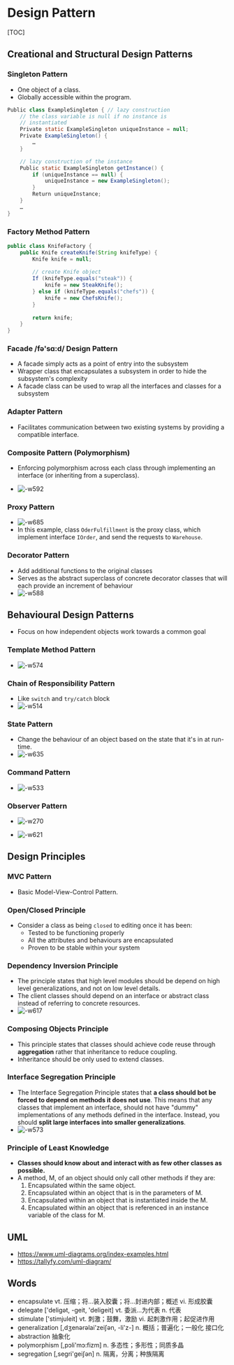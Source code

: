 # Design Pattern

[TOC]

## Creational and Structural Design Patterns

### Singleton Pattern

* One object of a class.
* Globally accessible within the program.

```java
Public class ExampleSingleton { // lazy construction
    // the class variable is null if no instance is
    // instantiated
    Private static ExampleSingleton uniqueInstance = null;
    Private ExampleSingleton() {
        …
    }

    // lazy construction of the instance
    Public static ExampleSingleton getInstance() {
        if (uniqueInstance == null) {
            uniqueInstance = new ExampleSingleton();
        }
        Return uniqueInstance;
    }
    …
}
```

### Factory Method Pattern

```java
public class KnifeFactory {
    public Knife createKnife(String knifeType) {
        Knife knife = null;
        
        // create Knife object
        If (knifeType.equals("steak")) {
            knife = new SteakKnife();
        } else if (knifeType.equals("chefs")) {
            knife = new ChefsKnife();
        }
        
        return knife;
    }
}
```

### Facade /fə'sɑ:d/ Design Pattern

* A facade simply acts as a point of entry into the subsystem
* Wrapper class that encapsulates a subsystem in order to hide the subsystem's complexity
* A facade class can be used to wrap all the interfaces and classes for a subsystem

###  Adapter Pattern

* Facilitates communication between two existing systems by providing a compatible interface.

###  Composite Pattern (Polymorphism)

* Enforcing polymorphism across each class through implementing an interface (or inheriting from a superclass).

* ![-w592](media/15378891794805.jpg)

### Proxy Pattern

* ![-w685](media/15379016761283.jpg)
* In this example, class `OderFulfillment` is the proxy class, which implement interface `IOrder`, and send the requests to `Warehouse`.

### Decorator Pattern

* Add additional functions to the original classes
* Serves as the abstract superclass of concrete decorator classes that will each provide an increment of behaviour
* ![-w588](media/15378898010827.jpg)

## Behavioural Design Patterns

* Focus on how independent objects work towards a common goal

### Template Method Pattern

* ![-w574](media/15378904848603.jpg)

### Chain of Responsibility Pattern

* Like `switch` and `try/catch` block
* ![-w514](media/15379013737005.jpg)

### State Pattern

* Change the behaviour of an object based on the state that it's in at run-time. 
* ![-w635](media/15379015822307.jpg)

### Command Pattern

* ![-w533](media/15379019173343.jpg)

### Observer Pattern

* ![-w270](media/15379020909299.jpg)

* ![-w621](media/15379020717517.jpg)

## Design Principles

### MVC Pattern

* Basic Model-View-Control Pattern.

### Open/Closed Principle

* Consider a class as being `closed` to editing once it has been:
    * Tested to be functioning properly
    * All the attributes and behaviours are encapsulated
    * Proven to be stable within your system

### Dependency Inversion Principle

* The principle states that high level modules should be depend on high level generalizations, and not on low level details.
* The client classes should depend on an interface or abstract class instead of referring to concrete resources.
* ![-w617](media/15379028292063.jpg)

### Composing Objects Principle

* This principle states that classes should achieve code reuse through **aggregation** rather that inheritance to reduce coupling.
* Inheritance should be only used to extend classes.

### Interface Segregation Principle

* The Interface Segregation Principle states that **a class should bot be forced to depend on methods it does not use**. This means that any classes that implement an interface, should not have "dummy" implementations of any methods defined in the interface. Instead, you should **split large interfaces into smaller generalizations**.
* ![-w573](media/15379036609100.jpg)

### Principle of Least Knowledge

* **Classes should know about and interact with as few other classes as possible.**
* A method, M, of an object should only call other methods if they are:
    1. Encapsulated within the same object.
    2. Encapsulated within an object that is in the parameters of M.
    3. Encapsulated within an object that is instantiated inside the M.
    4. Encapsulated within an object that is referenced in an instance variable of the class for M.

## UML

* https://www.uml-diagrams.org/index-examples.html
* https://tallyfy.com/uml-diagram/

## Words

* encapsulate vt. 压缩；将…装入胶囊；将…封进内部；概述 vi. 形成胶囊
* delegate ['deliɡət, -ɡeit, 'deliɡeit] vt. 委派…为代表 n. 代表
* stimulate ['stimjuleit] vt. 刺激；鼓舞，激励 vi. 起刺激作用；起促进作用
* generalization [,dʒenərəlai'zeiʃən, -li'z-] n. 概括；普遍化；一般化 接口化
* abstraction 抽象化
* polymorphism [,pɔli'mɔ:fizm] n. 多态性；多形性；同质多晶
* segregation [,seɡri'ɡeiʃən] n. 隔离，分离；种族隔离
